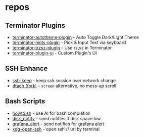 repos
=====


## Terminator Plugins

- [terminator-autotheme-plugin](https://github.com/yurenchen000/terminator-autotheme-plugin) - Auto Toggle Dark/Light Theme
- [terminator-hints-plugin](https://github.com/yurenchen000/terminator-hints-plugin) - Pick & Input Text via keyboard
- [terminator-trzsz-plugin](https://github.com/yurenchen000/terminator-trzsz-plugin) - Use rz,sz in Terminator
- [terminator-plugin-ui](https://github.com/yurenchen000/terminator-plugin-ui) - Custom Plugin's UI


## SSH Enhance

- [ssh-keep](https://github.com/yurenchen000/ssh-keep) - keep ssh session over network change
- [dtach (fork)](https://github.com/yurenchen000/dtach) - `screen` alternative, no mess-up scroll


## Bash Scripts

- [howto.sh](https://github.com/yurenchen000/howto.sh) - use AI for bash completion
- [disk_notify](https://github.com/yurenchen000/disk_notify) - send notifies if disk space low
- [grafana_alert](https://github.com/yurenchen000/grafana_alert) - send notifies for grafana alert
- [xdg-open-ssh](https://github.com/yurenchen000/xdg-open-ssh) - open ssh:// url by terminal

